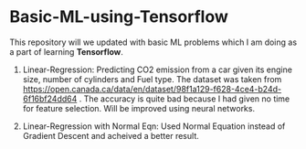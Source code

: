 # Basic-ML-using-Tensorflow

This repository will we updated with basic ML problems which I am doing as a part of learning **Tensorflow**.

1) Linear-Regression: Predicting CO2 emission from a car given its engine size, number of cylinders and Fuel type.
   The dataset was taken from https://open.canada.ca/data/en/dataset/98f1a129-f628-4ce4-b24d-6f16bf24dd64 .
   The accuracy is quite bad because I had given no time for feature selection. Will be improved using neural networks.
   
2) Linear-Regression with Normal Eqn: Used Normal Equation instead of Gradient Descent and acheived a better result.
   
